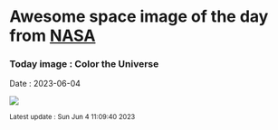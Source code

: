 
# Awesome space image of the day from [NASA](https://api.nasa.gov/)

### Today image : Color the Universe
Date : 2023-06-04

![](https://apod.nasa.gov/apod/image/2306/BeyondEarth_Unknown_960.jpg)

<small>Latest update : Sun Jun  4 11:09:40 2023</small>
        